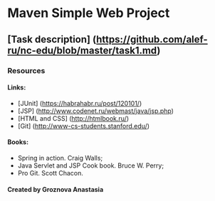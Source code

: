 # Maven Simple Web Project

## [Task description] (https://github.com/alef-ru/nc-edu/blob/master/task1.md)

### Resources

#### Links:
 - [JUnit] (https://habrahabr.ru/post/120101/)
 - [JSP] (http://www.codenet.ru/webmast/java/jsp.php)
 - [HTML and CSS] (http://htmlbook.ru/)
 - [Git] (http://www-cs-students.stanford.edu/)
 
#### Books:
 - Spring in action. Craig Walls;
 - Java Servlet and JSP Cook book. Bruce W. Perry;
 - Pro Git. Scott Chacon.
 
#### Created by Groznova Anastasia
